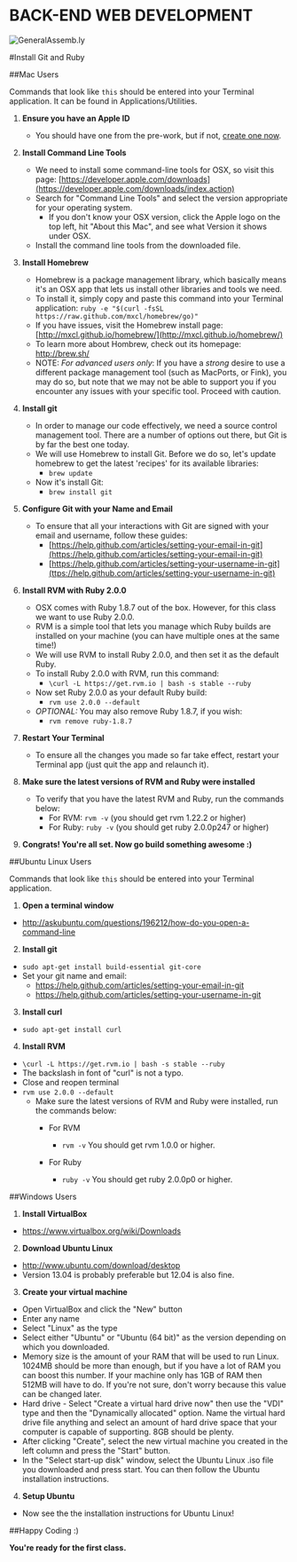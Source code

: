 BACK-END WEB DEVELOPMENT
============================

![GeneralAssemb.ly](https://github.com/generalassembly/ga-ruby-on-rails-for-devs/raw/master/images/ga.png "GeneralAssemb.ly")


#Install Git and Ruby

##Mac Users 

Commands that look like ```this``` should be entered into your Terminal
application. It can be found in Applications/Utilities.

1.	__Ensure you have an Apple ID__
	* You should have one from the pre-work, but if not, [create one now](https://appleid.apple.com/cgi-bin/WebObjects/MyAppleId.woa/wa/createAppleId).

2. __Install Command Line Tools__
	* We need to install some command-line tools for OSX, so visit this page: [https://developer.apple.com/downloads](https://developer.apple.com/downloads/index.action)
	* Search for "Command Line Tools" and select the version appropriate for your operating system.
		* If you don't know your OSX version, click the Apple logo on the top left, hit "About this Mac", and see what Version it shows under OSX.
	* Install the command line tools from the downloaded file.

3. __Install Homebrew__
	* Homebrew is a package management library, which basically means it's an OSX app that lets us install other libraries and tools we need.
	* To install it, simply copy and paste this command into your Terminal application: ```ruby -e "$(curl -fsSL https://raw.github.com/mxcl/homebrew/go)"```
	* If you have issues, visit the Homebrew install page: [http://mxcl.github.io/homebrew/](http://mxcl.github.io/homebrew/)
	* To learn more about Hombrew, check out its homepage: http://brew.sh/
	* NOTE: *For advanced users only*: If you have a _strong_ desire to use a different package management tool (such as MacPorts, or Fink), you may do so, but note that we may not be able to support you if you encounter any issues with your specific tool. Proceed with caution.
	
4.	__Install git__
	* In order to manage our code effectively, we need a source control management tool. There are a number of options out there, but Git is by far the best one today.
	* We will use Homebrew to install Git. Before we do so, let's update homebrew to get the latest 'recipes' for its available libraries:
		*	```brew update```
	* Now it's install Git:
		*	```brew install git```

5.	__Configure Git with your Name and Email__
	* To ensure that all your interactions with Git are signed with your email and username, follow these guides:
	  	* [https://help.github.com/articles/setting-your-email-in-git](https://help.github.com/articles/setting-your-email-in-git)
  		* [https://help.github.com/articles/setting-your-username-in-git](ttps://help.github.com/articles/setting-your-username-in-git)

6.	__Install RVM with Ruby 2.0.0__
	* OSX comes with Ruby 1.8.7 out of the box. However, for this class we want to use Ruby 2.0.0.
	* RVM is a simple tool that lets you manage which Ruby builds are installed on your machine (you can have multiple ones at the same time!)
	* We will use RVM to install Ruby 2.0.0, and then set it as the default Ruby.
	* To install Ruby 2.0.0 with RVM, run this command:
	  	* ```\curl -L https://get.rvm.io | bash -s stable --ruby```
	* Now set Ruby 2.0.0 as your default Ruby build:
  		* ```rvm use 2.0.0 --default```
  	* *OPTIONAL:* You may also remove Ruby 1.8.7, if you wish:
  		* ```rvm remove ruby-1.8.7```
  	
7.	__Restart Your Terminal__
	* To ensure all the changes you made so far take effect, restart your Terminal app (just quit the app and relaunch it).

8.	__Make sure the latest versions of RVM and Ruby were installed__
	* To verify that you have the latest RVM and Ruby, run the commands below:
		*	For RVM: ```rvm -v``` (you should get rvm 1.22.2 or higher)
		* 	For Ruby: ```ruby -v``` (you should get ruby 2.0.0p247 or higher)

9.	__Congrats! You're all set. Now go build something awesome :)__

##Ubuntu Linux Users

Commands that look like ```this``` should be entered into your Terminal
application.

1. __Open a terminal window__
  * http://askubuntu.com/questions/196212/how-do-you-open-a-command-line

2. __Install git__
  * ```sudo apt-get install build-essential git-core```
  * Set your git name and email:
    * https://help.github.com/articles/setting-your-email-in-git
    * https://help.github.com/articles/setting-your-username-in-git

3. __Install curl__
  * ```sudo apt-get install curl```

4. __Install RVM__
  * ```\curl -L https://get.rvm.io | bash -s stable --ruby```
  * The backslash in font of "curl" is not a typo.
  *	Close and reopen terminal
  * ```rvm use 2.0.0 --default```
	*	Make sure the latest versions of RVM and Ruby were installed, run the commands below:
		*	For RVM
			*	```rvm -v```
				You should get rvm 1.0.0 or higher.
		* 	For Ruby

			*	```ruby -v```
				You should get ruby 2.0.0p0 or higher.

##Windows Users

1. __Install VirtualBox__
  * https://www.virtualbox.org/wiki/Downloads

2. __Download Ubuntu Linux__
  * http://www.ubuntu.com/download/desktop
  * Version 13.04 is probably preferable but 12.04 is also fine.

3. __Create your virtual machine__
  * Open VirtualBox and click the "New" button
  * Enter any name
  * Select "Linux" as the type
  * Select either "Ubuntu" or "Ubuntu (64 bit)" as the version depending on
    which you downloaded.
  * Memory size is the amount of your RAM that will be used to run
    Linux. 1024MB should be more than enough, but if you have a lot of
    RAM you can boost this number. If your machine only has 1GB of RAM
    then 512MB will have to do. If you're not sure, don't worry because
    this value can be changed later.
  * Hard drive - Select "Create a virtual hard drive now" then use the
    "VDI" type and then the "Dynamically allocated" option. Name the
    virtual hard drive file anything and select an amount of hard drive
    space that your computer is capable of supporting. 8GB should be plenty.
  * After clicking "Create", select the new virtual machine you created
    in the left column and press the "Start" button.
  * In the "Select start-up disk" window, select the Ubuntu Linux .iso
    file you downloaded and press start. You can then follow the Ubuntu
    installation instructions.

4. __Setup Ubuntu__
  * Now see the the installation instructions for Ubuntu Linux!

##Happy Coding :)

__You're ready for the first class.__
